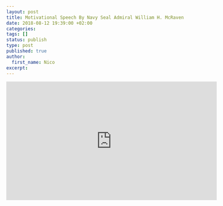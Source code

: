 ```yaml
---
layout: post
title: Motivational Speech By Navy Seal Admiral William H. McRaven
date: 2018-08-12 19:39:00 +02:00
categories:
tags: []
status: publish
type: post
published: true
author:
  first_name: Nico
excerpt:
---
```



<iframe width="560" height="315" src="https://www.youtube.com/embed/Z7QL6hjeNDA" frameborder="0" allow="autoplay; encrypted-media" allowfullscreen></iframe>


